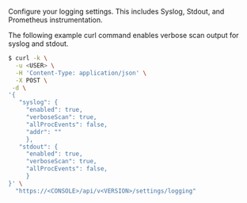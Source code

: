 Configure your logging settings. This includes Syslog, Stdout, and Prometheus instrumentation.

The following example curl command enables verbose scan output for syslog and stdout.

```bash
$ curl -k \
  -u <USER> \
  -H 'Content-Type: application/json' \
  -X POST \
 -d \
'{
   "syslog": {
     "enabled": true,
     "verboseScan": true,
     "allProcEvents": false,
     "addr": ""
     },
   "stdout": {
     "enabled": true,
     "verboseScan": true,
     "allProcEvents": false,
     }   
}' \
  "https://<CONSOLE>/api/v<VERSION>/settings/logging"
```
